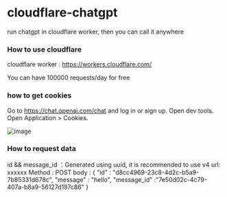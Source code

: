 # cloudflare-chatgpt
run chatgpt in cloudflare worker, then you can call it anywhere



### How to use cloudflare

cloudflare worker : https://workers.cloudflare.com/

You can have 100000 requests/day for free

### how to get cookies

Go to https://chat.openai.com/chat and log in or sign up.
Open dev tools.
Open Application > Cookies.

![image](https://user-images.githubusercontent.com/29261120/206084836-4f86f741-c560-4d0d-92c7-6cd8960c831a.png)


### How to request data
id && message_id ：Generated using uuid, it is recommended to use v4
url: xxxxxx
Method : POST
body :
{
  "id" : "d8cc4969-23c8-4d2c-b5a9-7b85331d678c",
  "message" : "hello",
  "message_id" :"7e50d02c-4c79-407a-b8a9-56127d197c86"
}
